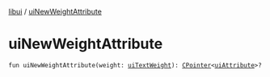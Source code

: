 [libui](index.md) / [uiNewWeightAttribute](./ui-new-weight-attribute.md)

# uiNewWeightAttribute

`fun uiNewWeightAttribute(weight: `[`uiTextWeight`](ui-text-weight.md)`): `[`CPointer`](../kotlinx.cinterop/-c-pointer/index.md)`<`[`uiAttribute`](ui-attribute.md)`>?`